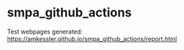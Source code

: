 # smpa_github_actions

Test webpages generated:
https://amkessler.github.io/smpa_github_actions/report.html


